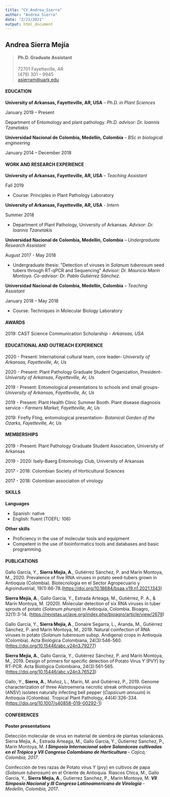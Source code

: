 ```yaml
---
title: "CV_Andrea_Sierra"
author: "Andrea Sierra"
date: "2/21/2021"
output: html_document
---
```


## Andrea Sierra Mejía 
>#### Ph.D. Graduate Assistant
>72701 Fayetteville, AR  
>(479) 301 – 9945  
>asierram@uark.edu


#### EDUCATION

**University of Arkansas, Fayetteville, AR, USA** – _Ph.D. in Plant Sciences_

January 2019 – Present

Department of Entomology and plant pathology. _Ph.D. advisor: Dr. Ioannis Tzanetakis_

**Universidad Nacional de Colombia, Medellín, Colombia** – _BSc in biological engineering_

January 2014 – December 2018


#### WORK AND RESEARCH EXPERIENCE

**University of Arkansas, Fayetteville, AR, USA** – _Teaching Assistant_

Fall 2019

* Course: Principles in Plant Pathology Laboratory

**University of Arkansas, Fayetteville, AR, USA** - _Intern_

Summer 2018

* Department of Plant Pathology, University of Arkansas. _Advisor: Dr. Ioannis Tzanetakis_

**Universidad Nacional de Colombia, Medellín, Colombia** – _Undergraduate Research Assistant_

August 2017 - May 2018

* Undergraduate thesis: "Detection of viruses in _Solanum tuberosum_  seed tubers through RT-qPCR and Sequencing" _Advisor: Dr. Mauricio Marín Montoya. Co-advisor: Dr. Pablo Gutiérrez Sánchez_.

**Universidad Nacional de Colombia, Medellín, Colombia** – _Teaching Assistant_

January 2018 – May 2018

* Course: Techniques in Molecular Biology Laboratory 


#### AWARDS
2019: CAST Science Communication Scholarship - _Arkansas, USA_


#### EDUCATIONAL AND OUTREACH EXPERIENCE

2020 - Present: International cultural team, core leader- _University of Arkansas, Fayetteville, Ar, Us_ 

2020 - Present: Plant Pathology Graduate Student Organization, President- _University of Arkansas, Fayetteville, Ar, Us_ 

2019 - Present: Entomological presentations to schools and small groups- _University of Arkansas, Fayetteville, Ar, Us_ 

2019 - Present:  Plant Health Clinic Summer Booth. Plant disease diagnosis service - _Farmers Market, Fayetteville, Ar, Us_

2019: Firefly Fling, entomological presentation- _Botanical Garden of the Ozarks, Fayetteville, Ar, Us_

#### MEMBERSHIPS

2019 - Present: Plant Pathology Graduate Student Association, University of Arkansas

2019 - 2020: Isely-Baerg Entomology Club, University of Arkansas

2017 - 2018: Colombian Society of Horticultural Sciences 

2017 - 2018: Colombian association of virology

#### SKILLS

**Languages**

* Spanish: native
* English: fluent (TOEFL: 106)

**Other skills**

* Proficiency in the use of molecular tools and equipment
* Competent in the use of bioinformatics tools and databases and basic programming.

#### PUBLICATIONS

Gallo García, Y., **Sierra Mejia, A**., Gutiérrez Sánchez, P. and Marín Montoya, M., 2020. Prevalence of five RNA viruses in potato seed-tubers grown in Antioquia (Colombia). Biotecnología en el Sector Agropecuario y Agroindustrial, 19(1):66-78.(https://doi.org/10.18684/bsaa.v19.n1.2021.1343)

**Sierra Mejía, A**., Gallo García, Y., Estrada Arteaga, M., Gutiérrez, P. A., & Marín Montoya, M. (2020). Molecular detection of six RNA viruses in tuber sprouts of potato (_Solanum phureja_) in Antioquia, Colombia. Bioagro, 32(1):3-14. (https://revistas.uclave.org/index.php/bioagro/article/view/2679)

Gallo García, Y., **Sierra Mejía, A**., Donaire Segarra, L., Aranda, M., Gutiérrez Sánchez, P. and Marín Montoya, M., 2019. Natural coinfection of RNA viruses in potato (_Solanum tuberosum_ subsp. Andigena) crops in Antioquia (Colombia). Acta Biológica Colombiana, 24(3):546-560.(https://doi.org/10.15446/abc.v24n3.79277)

**Sierra Mejía, A**., Gallo García, Y., Gutiérrez Sánchez, P. and Marín Montoya, M., 2019. Design of primers for specific detection of Potato Virus Y (PVY) by RT-PCR. Acta Biológica Colombiana, 24(3):561-565. (https://doi.org/10.15446/abc.v24n3.76523)

Gallo, Y., **Sierra, A**., Muñoz, L., Marín, M. and Gutiérrez, P., 2019. Genome characterization of three Alstroemeria necrotic streak orthotospovirus (ANSV) isolates naturally infecting bell pepper (_Capsicum annuum_) in Antioquia (Colombia). Tropical Plant Pathology, 44(4):326-334.(https://doi.org/10.1007/s40858-019-00292-1)

#### CONFERENCES

**Poster presentations**

Detección molecular de virus en material de siembra de plantas solanáceas. Sierra Mejia, A., Estrada Arteaga, M., Gallo Garcia, Y., Gutierrez Sanchez, P., Marin Montoya, M. **_I Simposio Internacional sobre Solanáceas cultivadas en el Trópico y VII Congreso Colombiano de Horticultura_**  - _Cajica, Colombia, 2017_. 

Coinfección de tres razas de Potato virus Y (pvy) en cultivos de papa (_Solanum tuberosum_) en el Oriente de Antioquia. Riascos Chica, M., Gallo Garcia, Y., **Sierra Mejia, A**., Gutierrez Sanchez, P., Marin Montoya, M. **_VII Simposio Nacional y III Congreso Latinoamericano de Virología_** - _Medellín, Colombia, 2017_.   


